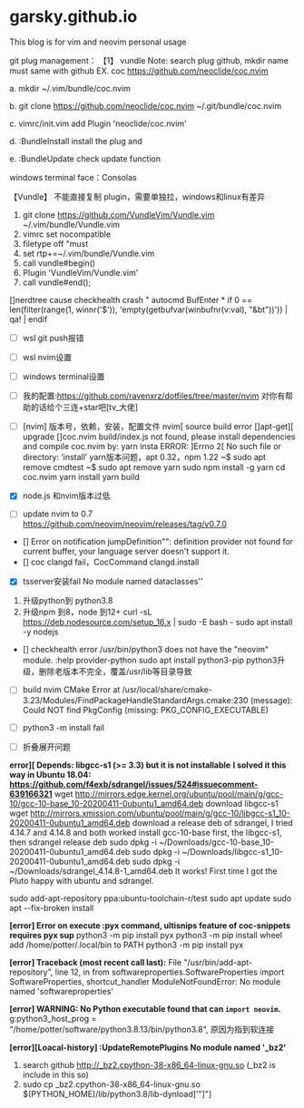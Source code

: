 # garsky.github.io

This blog is for vim and neovim personal usage

git plug management：
【1】 vundle
Note: search plug github, mkdir name must same with github
EX. coc https://github.com/neoclide/coc.nvim

a. mkdir ~/.vim/bundle/coc.nvim

b. git clone https://github.com/neoclide/coc.nvim ~/.git/bundle/coc.nvim

c. vimrc/init.vim add Plugin 'neoclide/coc.nvim'

d. :BundleInstall  install the plug and 

e. :BundleUpdate check update function


windows terminal 
face：Consolas

【Vundle】 不能直接复制 plugin，需要单独拉，windows和linux有差异
1. git clone https://github.com/VundleVim/Vundle.vim ~/.vim/bundle/Vundle.vim
2. vimrc set nocompatible
3. filetype off  "must
4. set rtp+=~/.vim/bundle/Vundle.vim
5. call vundle#begin()
6. Plugin 'VundleVim/Vundle.vim'
7. call vundle#end();

[]nerdtree cause checkhealth crash
" autocmd BufEnter * if 0 == len(filter(range(1, winnr('$')), 'empty(getbufvar(winbufnr(v:val), "&bt"))')) | qa! | endif

- [ ] wsl git push报错
- [ ] wsl nvim设置
- [ ] windows terminal设置
- [ ] 我的配置:https://github.com/ravenxrz/dotfiles/tree/master/nvim 对你有帮助的话给个三连+star吧[tv_大佬]
- [ ] [nvim] 版本号，依赖，安装，配置文件
nvim[ source build error
[]apt-get][ upgrade 
[]coc.nvim build/index.js not found, please install dependencies and compile coc.nvim by: yarn insta
ERROR: ]Errno 2[ No such file or directory: ‘install’
yarn版本问题，apt 0.32，npm 1.22
~$ sudo apt remove cmdtest
~$ sudo apt remove yarn
sudo npm install -g yarn
cd coc.nvim
yarn install
yarn build

- [x] node.js 和nvim版本过低
- [ ] update nvim to 0.7
https://github.com/neovim/neovim/releases/tag/v0.7.0

- []  Error on notification jumpDefinition"": definition provider not found for current buffer, your language server doesn't support it.
- [] coc clangd fail，CocCommand clangd.install

- [x] tsserver安装fail  No module named dataclasses''
1. 升级python到  python3.8
2. 升级npm 到8，node 到12+
curl -sL https://deb.nodesource.com/setup_16.x | sudo -E bash -
sudo apt install -y nodejs

- [] checkhealth error  /usr/bin/python3 does not have the "neovim" module. :help provider-python
sudo apt install python3-pip
python3升级，删除老版本不完全，覆盖/usr/lib等目录导致

- [ ] build nvim
CMake Error at /usr/local/share/cmake-3.23/Modules/FindPackageHandleStandardArgs.cmake:230 (message): 
    Could NOT find PkgConfig (missing: PKG_CONFIG_EXECUTABLE)

- [ ] python3 -m install fail
- [ ] 折叠展开问题

**error][ Depends: libgcc-s1 (>= 3.3) but it is not installable**
**I solved it this way in Ubuntu 18.04:**
**https://github.com/f4exb/sdrangel/issues/524#issuecomment-639166321**
wget http://mirrors.edge.kernel.org/ubuntu/pool/main/g/gcc-10/gcc-10-base_10-20200411-0ubuntu1_amd64.deb
download libgcc-s1
wget http://mirrors.xmission.com/ubuntu/pool/main/g/gcc-10/libgcc-s1_10-20200411-0ubuntu1_amd64.deb
download a release deb of sdrangel, I tried 4.14.7 and 4.14.8 and both worked
install gcc-10-base first, the libgcc-s1, then sdrangel release deb
sudo dpkg -i ~/Downloads/gcc-10-base_10-20200411-0ubuntu1_amd64.deb
sudo dpkg -i ~/Downloads/libgcc-s1_10-20200411-0ubuntu1_amd64.deb
sudo dpkg -i ~/Downloads/sdrangel_4.14.8-1_amd64.deb
It works! First time I got the Pluto happy with ubuntu and sdrangel.

sudo add-apt-repository ppa:ubuntu-toolchain-r/test
sudo apt update
sudo apt --fix-broken install

**[error] Error on execute :pyx command, ultisnips feature of coc-snippets requires pyx sup**
python3 -m pip install pyx
python3 -m pip install wheel
add /home/potter/.local/bin to PATH 
python3 -m pip install pyx

**[error] Traceback (most recent call last):**
File "/usr/bin/add-apt-repository", line 12, in <module>
from softwareproperties.SoftwareProperties import SoftwareProperties, shortcut_handler
ModuleNotFoundError: No module named 'softwareproperties'

**[error] WARNING: No Python executable found that can `import neovim`.**
g:python3_host_prog = "/home/potter/software/python3.8.13/bin/python3.8", 原因为指到软连接

**[error][Loacal-history] :UpdateRemotePlugins    No module named '_bz2'**
1. search github http://_bz2.cpython-38-x86_64-linux-gnu.so (_bz2 is include in this so)
2. sudo cp _bz2.cpython-38-x86_64-linux-gnu.so $(PYTHON_HOME)/lib/python3.8/lib-dynload]'"]"]

